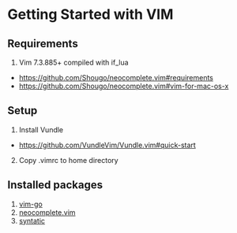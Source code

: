 Getting Started with VIM
========================

## Requirements

1. Vim 7.3.885+ compiled with if_lua
  * https://github.com/Shougo/neocomplete.vim#requirements
  * https://github.com/Shougo/neocomplete.vim#vim-for-mac-os-x

## Setup

1. Install Vundle
  * https://github.com/VundleVim/Vundle.vim#quick-start
2. Copy .vimrc to home directory

## Installed packages
1. [vim-go](https://github.com/fatih/vim-go)
2. [neocomplete.vim](https://github.com/Shougo/neocomplete.vim)
3. [syntatic](https://github.com/scrooloose/syntastic)
